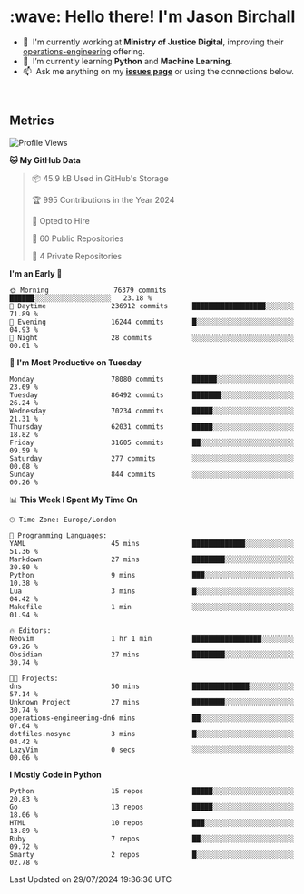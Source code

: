 <h1 align="left" id="jason-title">:wave: Hello there! I'm Jason Birchall</h1>

- :office: &nbsp;I'm currently working at **Ministry of Justice Digital**, improving their [operations-engineering](https://github.com/ministryofjustice/operations-engineering) offering.
- :seedling: &nbsp;I’m currently learning **Python** and **Machine Learning**.
- :mailbox: &nbsp;Ask me anything on my **[issues page]** or using the connections below.


<br>


<h2>Metrics</h2>

<!--START_SECTION:waka-->
![Profile Views](http://img.shields.io/badge/Profile%20Views-0-blue)

**🐱 My GitHub Data** 

> 📦 45.9 kB Used in GitHub's Storage 
 > 
> 🏆 995 Contributions in the Year 2024
 > 
> 💼 Opted to Hire
 > 
> 📜 60 Public Repositories 
 > 
> 🔑 4 Private Repositories 
 > 
**I'm an Early 🐤** 

```text
🌞 Morning                76379 commits       ██████░░░░░░░░░░░░░░░░░░░   23.18 % 
🌆 Daytime                236912 commits      ██████████████████░░░░░░░   71.89 % 
🌃 Evening                16244 commits       █░░░░░░░░░░░░░░░░░░░░░░░░   04.93 % 
🌙 Night                  28 commits          ░░░░░░░░░░░░░░░░░░░░░░░░░   00.01 % 
```
📅 **I'm Most Productive on Tuesday** 

```text
Monday                   78080 commits       ██████░░░░░░░░░░░░░░░░░░░   23.69 % 
Tuesday                  86492 commits       ███████░░░░░░░░░░░░░░░░░░   26.24 % 
Wednesday                70234 commits       █████░░░░░░░░░░░░░░░░░░░░   21.31 % 
Thursday                 62031 commits       █████░░░░░░░░░░░░░░░░░░░░   18.82 % 
Friday                   31605 commits       ██░░░░░░░░░░░░░░░░░░░░░░░   09.59 % 
Saturday                 277 commits         ░░░░░░░░░░░░░░░░░░░░░░░░░   00.08 % 
Sunday                   844 commits         ░░░░░░░░░░░░░░░░░░░░░░░░░   00.26 % 
```


📊 **This Week I Spent My Time On** 

```text
🕑︎ Time Zone: Europe/London

💬 Programming Languages: 
YAML                     45 mins             █████████████░░░░░░░░░░░░   51.36 % 
Markdown                 27 mins             ████████░░░░░░░░░░░░░░░░░   30.80 % 
Python                   9 mins              ███░░░░░░░░░░░░░░░░░░░░░░   10.38 % 
Lua                      3 mins              █░░░░░░░░░░░░░░░░░░░░░░░░   04.42 % 
Makefile                 1 min               ░░░░░░░░░░░░░░░░░░░░░░░░░   01.94 % 

🔥 Editors: 
Neovim                   1 hr 1 min          █████████████████░░░░░░░░   69.26 % 
Obsidian                 27 mins             ████████░░░░░░░░░░░░░░░░░   30.74 % 

🐱‍💻 Projects: 
dns                      50 mins             ██████████████░░░░░░░░░░░   57.14 % 
Unknown Project          27 mins             ████████░░░░░░░░░░░░░░░░░   30.74 % 
operations-engineering-dn6 mins              ██░░░░░░░░░░░░░░░░░░░░░░░   07.64 % 
dotfiles.nosync          3 mins              █░░░░░░░░░░░░░░░░░░░░░░░░   04.42 % 
LazyVim                  0 secs              ░░░░░░░░░░░░░░░░░░░░░░░░░   00.06 % 
```

**I Mostly Code in Python** 

```text
Python                   15 repos            █████░░░░░░░░░░░░░░░░░░░░   20.83 % 
Go                       13 repos            █████░░░░░░░░░░░░░░░░░░░░   18.06 % 
HTML                     10 repos            ███░░░░░░░░░░░░░░░░░░░░░░   13.89 % 
Ruby                     7 repos             ██░░░░░░░░░░░░░░░░░░░░░░░   09.72 % 
Smarty                   2 repos             █░░░░░░░░░░░░░░░░░░░░░░░░   02.78 % 
```




 Last Updated on 29/07/2024 19:36:36 UTC
<!--END_SECTION:waka-->

<!-- links -->

[issues page]: https://github.com/jasonBirchall/jasonBirchall/issues "jasonBirchall/issues"
